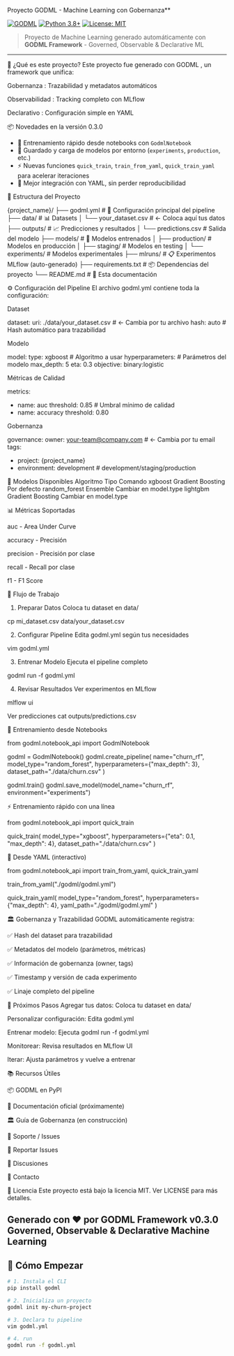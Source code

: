Proyecto GODML - Machine Learning con Gobernanza**

[![GODML](https://img.shields.io/badge/Powered%20by-GODML-blue.svg)](https://pypi.org/project/godml/)
[![Python 3.8+](https://img.shields.io/badge/python-3.8+-blue.svg)](https://www.python.org/downloads/)
[![License: MIT](https://img.shields.io/badge/License-MIT-yellow.svg)](https://opensource.org/licenses/MIT)

> Proyecto de Machine Learning generado automáticamente con **GODML Framework** - Governed, Observable & Declarative ML

---
            
🎯 ¿Qué es este proyecto?
Este proyecto fue generado con GODML , un framework que unifica:

Gobernanza : Trazabilidad y metadatos automáticos

Observabilidad : Tracking completo con MLflow

Declarativo : Configuración simple en YAML


📦 Novedades en la versión 0.3.0

- 🧪 Entrenamiento rápido desde notebooks con `GodmlNotebook`
- 💾 Guardado y carga de modelos por entorno (`experiments`, `production`, etc.)
- ⚡ Nuevas funciones `quick_train`, `train_from_yaml`, `quick_train_yaml` para acelerar iteraciones
- 📄 Mejor integración con YAML, sin perder reproducibilidad


📁 Estructura del Proyecto
                
{project_name}/
├── godml.yml              # 🎯 Configuración principal del pipeline
├── data/                  # 📊 Datasets
│   └── your_dataset.csv   # ← Coloca aquí tus datos
├── outputs/               # 📈 Predicciones y resultados
│   └── predictions.csv    # Salida del modelo
├── models/                # 🤖 Modelos entrenados
│   ├── production/        # Modelos en producción
│   ├── staging/           # Modelos en testing
│   └── experiments/       # Modelos experimentales
├── mlruns/                # 📋 Experimentos MLflow (auto-generado)
├── requirements.txt       # 📦 Dependencias del proyecto
└── README.md             # 📖 Esta documentación


⚙️ Configuración del Pipeline
El archivo godml.yml contiene toda la configuración:

Dataset

dataset:
  uri: ./data/your_dataset.csv  # ← Cambia por tu archivo
  hash: auto                    # Hash automático para trazabilidad

Modelo

model:
  type: xgboost                 # Algoritmo a usar
  hyperparameters:              # Parámetros del modelo
    max_depth: 5
    eta: 0.3
    objective: binary:logistic

Métricas de Calidad

metrics:
- name: auc
  threshold: 0.85              # Umbral mínimo de calidad
- name: accuracy
  threshold: 0.80

Gobernanza

governance:
  owner: your-team@company.com  # ← Cambia por tu email
  tags:
  - project: {project_name}
  - environment: development    # development/staging/production

🔧 Modelos Disponibles
Algoritmo	Tipo	Comando
xgboost	Gradient Boosting	Por defecto
random_forest	Ensemble	Cambiar en model.type
lightgbm	Gradient Boosting	Cambiar en model.type

📊 Métricas Soportadas

auc - Area Under Curve

accuracy - Precisión

precision - Precisión por clase

recall - Recall por clase

f1 - F1 Score

🎯 Flujo de Trabajo

1. Preparar Datos
Coloca tu dataset en data/

cp mi_dataset.csv data/your_dataset.csv

2. Configurar Pipeline
Edita godml.yml según tus necesidades

vim godml.yml

3. Entrenar Modelo
Ejecuta el pipeline completo

godml run -f godml.yml

4. Revisar Resultados
Ver experimentos en MLflow

mlflow ui

Ver predicciones
cat outputs/predictions.csv


🧪 Entrenamiento desde Notebooks

from godml.notebook_api import GodmlNotebook

godml = GodmlNotebook()
godml.create_pipeline(
    name="churn_rf",
    model_type="random_forest",
    hyperparameters={"max_depth": 3},
    dataset_path="./data/churn.csv"
)

godml.train()
godml.save_model(model_name="churn_rf", environment="experiments")

⚡ Entrenamiento rápido con una línea

from godml.notebook_api import quick_train

quick_train(
    model_type="xgboost",
    hyperparameters={"eta": 0.1, "max_depth": 4},
    dataset_path="./data/churn.csv"
)

🔁 Desde YAML (interactivo)

from godml.notebook_api import train_from_yaml, quick_train_yaml

train_from_yaml("./godml/godml.yml")

quick_train_yaml(
    model_type="random_forest",
    hyperparameters={"max_depth": 4},
    yaml_path="./godml/godml.yml"
)


🏛️ Gobernanza y Trazabilidad
GODML automáticamente registra:

✅ Hash del dataset para trazabilidad

✅ Metadatos del modelo (parámetros, métricas)

✅ Información de gobernanza (owner, tags)

✅ Timestamp y versión de cada experimento

✅ Linaje completo del pipeline

🚀 Próximos Pasos
Agregar tus datos: Coloca tu dataset en data/

Personalizar configuración: Edita godml.yml

Entrenar modelo: Ejecuta godml run -f godml.yml

Monitorear: Revisa resultados en MLflow UI

Iterar: Ajusta parámetros y vuelve a entrenar

📚 Recursos Útiles

📦 GODML en PyPI

📖 Documentación oficial (próximamente)

🏛️ Guía de Gobernanza (en construcción)

💬 Soporte / Issues

🐛 Reportar Issues

💬 Discusiones

📧 Contacto

📄 Licencia
Este proyecto está bajo la licencia MIT. Ver LICENSE para más detalles.

Generado con ❤️ por GODML Framework v0.3.0
Governed, Observable & Declarative Machine Learning
---

## 🚀 Cómo Empezar

```bash
# 1. Instala el CLI
pip install godml

# 2. Inicializa un proyecto
godml init my-churn-project

# 3. Declara tu pipeline
vim godml.yml

# 4. run
godml run -f godml.yml
